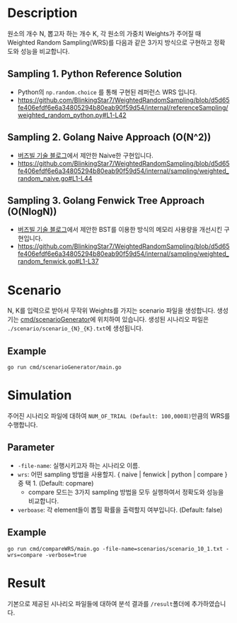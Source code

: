 # Description
원소의 개수 N, 뽑고자 하는 개수 K, 각 원소의 가중치 Weights가 주어질 때 Weighted Random Sampling(WRS)를 다음과 같은 3가지 방식으로 구현하고 정확도와 성능을 비교합니다.

## Sampling 1. Python Reference Solution
- Python의 `np.random.choice` 를 통해 구현된 레퍼런스 WRS 입니다.
- https://github.com/BlinkingStar7/WeightedRandomSampling/blob/d5d65fe406efdf6e6a34805294b80eab90f59d54/internal/referenceSampling/weighted_random_python.py#L1-L42

## Sampling 2. Golang Naive Approach (O(N^2))
- [버즈빌 기술 블로그](https://tech.buzzvil.com/blog/weighted-random-shuffling/)에서 제안한 Naive한 구현입니다.
- https://github.com/BlinkingStar7/WeightedRandomSampling/blob/d5d65fe406efdf6e6a34805294b80eab90f59d54/internal/sampling/weighted_random_naive.go#L1-L44

## Sampling 3. Golang Fenwick Tree Approach (O(NlogN))
- [버즈빌 기술 블로그](https://tech.buzzvil.com/blog/weighted-random-shuffling/)에서 제안한 BST를 이용한 방식의 메모리 사용량을 개선시킨 구현입니다.
- https://github.com/BlinkingStar7/WeightedRandomSampling/blob/d5d65fe406efdf6e6a34805294b80eab90f59d54/internal/sampling/weighted_random_fenwick.go#L1-L37

# Scenario
N, K를 입력으로 받아서 무작위 Weights를 가지는 scenario 파일을 생성합니다. 생성기는 [cmd/scenarioGenerator](https://github.com/BlinkingStar7/WeightedRandomSampling/blob/d5d65fe406efdf6e6a34805294b80eab90f59d54/cmd/scenarioGenerator/main.go#L1-L75)에 위치하여 있습니다.
생성된 시나리오 파일은 `./scenario/scenario_{N}_{K}.txt`에 생성됩니다.

## Example
```
go run cmd/scenarioGenerator/main.go
```

# Simulation
주어진 시나리오 파일에 대하여 `NUM_OF_TRIAL (Default: 100,000회)`만큼의 WRS를 수행합니다.

## Parameter
- `-file-name`: 실행시키고자 하는 시나리오 이름.
- `wrs`: 어떤 sampling 방법을 사용할지. { naive | fenwick | python | compare } 중 택 1. (Default: copmare)
  - compare 모드는 3가지 sampling 방법을 모두 실행하여서 정확도와 성능을 비교합니다.
- `verboase`: 각 element들이 뽑힐 확률을 출력할지 여부입니다. (Default: false)

## Example
```
go run cmd/compareWRS/main.go -file-name=scenarios/scenario_10_1.txt -wrs=compare -verbose=true
```

# Result
기본으로 제공된 시나리오 파일들에 대하여 분석 결과를 `/result`폴더에 추가하였습니다.
